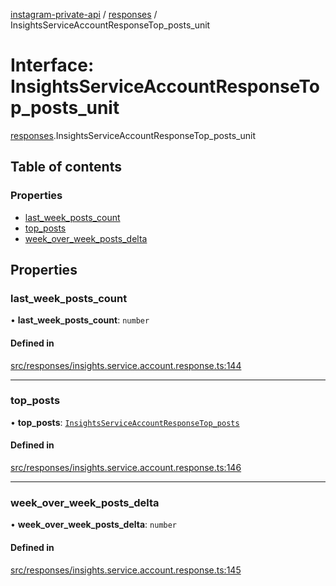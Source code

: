 [instagram-private-api](../../README.md) / [responses](../../modules/responses.md) / InsightsServiceAccountResponseTop_posts_unit

# Interface: InsightsServiceAccountResponseTop\_posts\_unit

[responses](../../modules/responses.md).InsightsServiceAccountResponseTop_posts_unit

## Table of contents

### Properties

- [last\_week\_posts\_count](InsightsServiceAccountResponseTop_posts_unit.md#last_week_posts_count)
- [top\_posts](InsightsServiceAccountResponseTop_posts_unit.md#top_posts)
- [week\_over\_week\_posts\_delta](InsightsServiceAccountResponseTop_posts_unit.md#week_over_week_posts_delta)

## Properties

### last\_week\_posts\_count

• **last\_week\_posts\_count**: `number`

#### Defined in

[src/responses/insights.service.account.response.ts:144](https://github.com/Nerixyz/instagram-private-api/blob/4971f34/src/responses/insights.service.account.response.ts#L144)

___

### top\_posts

• **top\_posts**: [`InsightsServiceAccountResponseTop_posts`](InsightsServiceAccountResponseTop_posts.md)

#### Defined in

[src/responses/insights.service.account.response.ts:146](https://github.com/Nerixyz/instagram-private-api/blob/4971f34/src/responses/insights.service.account.response.ts#L146)

___

### week\_over\_week\_posts\_delta

• **week\_over\_week\_posts\_delta**: `number`

#### Defined in

[src/responses/insights.service.account.response.ts:145](https://github.com/Nerixyz/instagram-private-api/blob/4971f34/src/responses/insights.service.account.response.ts#L145)
